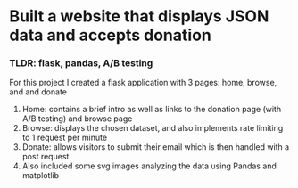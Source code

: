 # Built a website that displays JSON data and accepts donation
### TLDR: flask, pandas, A/B testing
For this project I created a flask application with 3 pages: home, browse, and and donate
1. Home: contains a brief intro as well as links to the donation page (with A/B testing) and browse page
3. Browse: displays the chosen dataset, and also implements rate limiting to 1 request per minute
4. Donate: allows visitors to submit their email which is then handled with a post request
5. Also included some svg images analyzing the data using Pandas and matplotlib
